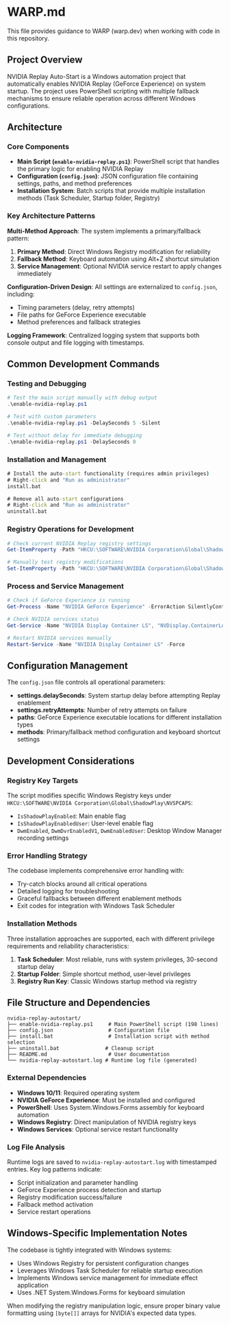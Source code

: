 # WARP.md

This file provides guidance to WARP (warp.dev) when working with code in this repository.

## Project Overview

NVIDIA Replay Auto-Start is a Windows automation project that automatically enables NVIDIA Replay (GeForce Experience) on system startup. The project uses PowerShell scripting with multiple fallback mechanisms to ensure reliable operation across different Windows configurations.

## Architecture

### Core Components

- **Main Script (`enable-nvidia-replay.ps1`)**: PowerShell script that handles the primary logic for enabling NVIDIA Replay
- **Configuration (`config.json`)**: JSON configuration file containing settings, paths, and method preferences
- **Installation System**: Batch scripts that provide multiple installation methods (Task Scheduler, Startup folder, Registry)

### Key Architecture Patterns

**Multi-Method Approach**: The system implements a primary/fallback pattern:
1. **Primary Method**: Direct Windows Registry modification for reliability
2. **Fallback Method**: Keyboard automation using Alt+Z shortcut simulation
3. **Service Management**: Optional NVIDIA service restart to apply changes immediately

**Configuration-Driven Design**: All settings are externalized to `config.json`, including:
- Timing parameters (delay, retry attempts)
- File paths for GeForce Experience executable
- Method preferences and fallback strategies

**Logging Framework**: Centralized logging system that supports both console output and file logging with timestamps.

## Common Development Commands

### Testing and Debugging
```powershell
# Test the main script manually with debug output
.\enable-nvidia-replay.ps1

# Test with custom parameters
.\enable-nvidia-replay.ps1 -DelaySeconds 5 -Silent

# Test without delay for immediate debugging
.\enable-nvidia-replay.ps1 -DelaySeconds 0
```

### Installation and Management
```cmd
# Install the auto-start functionality (requires admin privileges)
# Right-click and "Run as administrator"
install.bat

# Remove all auto-start configurations
# Right-click and "Run as administrator"  
uninstall.bat
```

### Registry Operations for Development
```powershell
# Check current NVIDIA Replay registry settings
Get-ItemProperty -Path "HKCU:\SOFTWARE\NVIDIA Corporation\Global\ShadowPlay\NVSPCAPS"

# Manually test registry modifications
Set-ItemProperty -Path "HKCU:\SOFTWARE\NVIDIA Corporation\Global\ShadowPlay\NVSPCAPS" -Name "IsShadowPlayEnabled" -Value ([byte[]]@(0x01, 0x00, 0x00, 0x00)) -Type Binary
```

### Process and Service Management
```powershell
# Check if GeForce Experience is running
Get-Process -Name "NVIDIA GeForce Experience" -ErrorAction SilentlyContinue

# Check NVIDIA services status
Get-Service -Name "NVIDIA Display Container LS", "NVDisplay.ContainerLocalSystem"

# Restart NVIDIA services manually
Restart-Service -Name "NVIDIA Display Container LS" -Force
```

## Configuration Management

The `config.json` file controls all operational parameters:

- **settings.delaySeconds**: System startup delay before attempting Replay enablement
- **settings.retryAttempts**: Number of retry attempts on failure
- **paths**: GeForce Experience executable locations for different installation types
- **methods**: Primary/fallback method configuration and keyboard shortcut settings

## Development Considerations

### Registry Key Targets
The script modifies specific Windows Registry keys under `HKCU:\SOFTWARE\NVIDIA Corporation\Global\ShadowPlay\NVSPCAPS`:
- `IsShadowPlayEnabled`: Main enable flag
- `IsShadowPlayEnabledUser`: User-level enable flag  
- `DwmEnabled`, `DwmDvrEnabledV1`, `DwmEnabledUser`: Desktop Window Manager recording settings

### Error Handling Strategy
The codebase implements comprehensive error handling with:
- Try-catch blocks around all critical operations
- Detailed logging for troubleshooting
- Graceful fallbacks between different enablement methods
- Exit codes for integration with Windows Task Scheduler

### Installation Methods
Three installation approaches are supported, each with different privilege requirements and reliability characteristics:
1. **Task Scheduler**: Most reliable, runs with system privileges, 30-second startup delay
2. **Startup Folder**: Simple shortcut method, user-level privileges
3. **Registry Run Key**: Classic Windows startup method via registry

## File Structure and Dependencies

```
nvidia-replay-autostart/
├── enable-nvidia-replay.ps1     # Main PowerShell script (198 lines)
├── config.json                  # Configuration file
├── install.bat                  # Installation script with method selection
├── uninstall.bat               # Cleanup script
├── README.md                    # User documentation
└── nvidia-replay-autostart.log # Runtime log file (generated)
```

### External Dependencies
- **Windows 10/11**: Required operating system
- **NVIDIA GeForce Experience**: Must be installed and configured
- **PowerShell**: Uses System.Windows.Forms assembly for keyboard automation
- **Windows Registry**: Direct manipulation of NVIDIA registry keys
- **Windows Services**: Optional service restart functionality

### Log File Analysis
Runtime logs are saved to `nvidia-replay-autostart.log` with timestamped entries. Key log patterns indicate:
- Script initialization and parameter handling
- GeForce Experience process detection and startup
- Registry modification success/failure
- Fallback method activation
- Service restart operations

## Windows-Specific Implementation Notes

The codebase is tightly integrated with Windows systems:
- Uses Windows Registry for persistent configuration changes
- Leverages Windows Task Scheduler for reliable startup execution
- Implements Windows service management for immediate effect application
- Uses .NET System.Windows.Forms for keyboard simulation

When modifying the registry manipulation logic, ensure proper binary value formatting using `[byte[]]` arrays for NVIDIA's expected data types.

